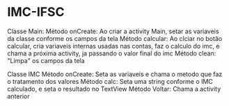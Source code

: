 # IMC-IFSC

Classe Main:
  Método onCreate:
    Ao criar a activity Main, setar as variaveis da classe conforme os campos da tela
  Método calcular: 
    Ao clciar no botão calcular, cria variaveis internas usadas nas contas, faz o calculo do imc, e chama a próxima activity, ja passando o valor final do imc
  Método clean:
    "Limpa" os campos da tela

Classe IMC
  Método onCreate:
    Seta as variaveis e chama o metodo que faz o tratamento dos valores
  Método calc:
    Seta uma string conforme o IMC calculado, e seta o resultado no TextView
  Método Voltar:
    Chama a activity anterior
  
